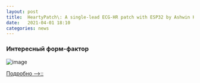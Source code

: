 ```yaml
---
layout: post
title:  HeartyPatch\: A single-lead ECG-HR patch with ESP32 by Ashwin K Whitchurch.
date:   2021-04-01 18:10
categories: news
---
```


### Интересный форм-фактор

![image](https://pbs.twimg.com/media/C9qkryOWAAAWu5b?format=jpg&name=large)

[Подробно -->::](https://hackaday.io/project/21046-heartypatch-a-single-lead-ecg-hr-patch-with-esp32)
